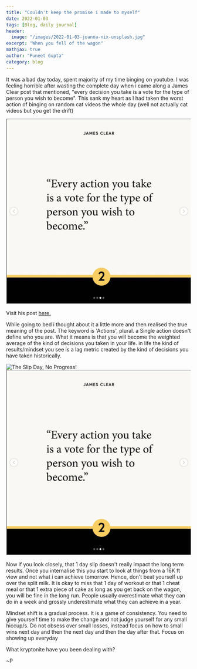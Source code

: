 ```yaml
---
title: "Couldn't keep the promise i made to myself"
date: 2022-01-03
tags: [Blog, daily journal]
header:
  image: "/images/2022-01-03-joanna-nix-unsplash.jpg"
excerpt: "When you fell of the wagon"
mathjax: true
author: "Puneet Gupta"
category: blog
---
```


It was a bad day today, spent majority of my time binging on youtube. I was feeling horrible after wasting the complete day when i came along a James Clear post that mentioned, "every decision you take is a vote for the type of person you wish to become". This sank my heart as I had taken the worst action of binging on random cat videos the whole day (well not actually cat videos but you get the drift)

![James Clear, you are collection of your actions](/images/2022-01-03-jamesclear.png "James Clear: You are collection of your actions")

Visit his post [here.](https://www.instagram.com/p/CYRhXfiLX84/?utm_source=ig_web_copy_link)

While going to bed i thought about it a little more and then realised the true meaning of the post. The keyword is 'Actions', plural. a Single action doesn't define who you are.  What it means is that you will become the weighted average of the kind of decisions you taken in your life. in life the kind of results/mindset you see is a lag metric created by the kind of decisions you have taken historically.

![The Slip Day, No Progress!](/images/2022-02-03-slip_day.jpeg "The Slip Day, No Progress!")
![Grand Scheme of Things](/images/2022-01-03-jamesclear.png "Grand Scheme of Things")

Now if you look closely, that 1 day slip doesn't really impact the long term results. Once you internalise this you start to look at things from a 16K ft view and not what i can achieve tomorrow. Hence, don't beat yourself up over the split milk. It is okay to miss that 1 day of workout or that 1 cheat meal or that 1 extra piece of cake as long as you get back on the wagon, you will be fine in the long run. People usually overestimate what they can do in a week and grossly underestimate what they can achieve in a year.

Mindset shift is a gradual process. It is a game of consistency. You need to give yourself time to make the change and not judge yourself for any small hiccup/s. Do not obsess over small losses, instead focus on how to small wins next day and then the next day and then the day after that. Focus on showing up everyday

What kryptonite have you been dealing with?

~P
